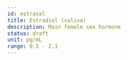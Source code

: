 ```yaml
---
id: estrasal
title: Estradiol (saliva)
description: Main female sex hormone
status: draft
unit: pg/mL
range: 0.5 - 2.1
---
```


